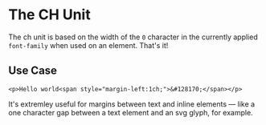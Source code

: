# The CH Unit

The ch unit is based on the width of the `0` character in the currently applied `font-family` when used on an element. That's it!

## Use Case

```
<p>Hello world<span style="margin-left:1ch;">&#128170;</span></p>
```

It's extremley useful for margins between text and inline elements — like a one character gap between a text element and an svg glyph, for example.